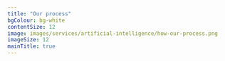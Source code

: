 ```yaml
---
title: "Our process"
bgColour: bg-white
contentSize: 12
image: images/services/artificial-intelligence/how-our-process.png
imageSize: 12 
mainTitle: true
---
```

